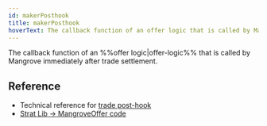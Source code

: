 ```yaml
---
id: makerPosthook
title: makerPosthook
hoverText: The callback function of an offer logic that is called by Mangrove immediately after trade settlement.
---
```


The callback function of an %%offer logic|offer-logic%% that is called by Mangrove immediately after trade settlement.

## Reference
* Technical reference for [trade post-hook](../protocol/technical-references/taking-and-making-offers/reactive-offer/maker-contract.md#trade-posthook)
* [Strat Lib -> MangroveOffer code](../strat-lib/technical-references/code/strats/src/strategies/MangroveOffer.md#makerposthook)